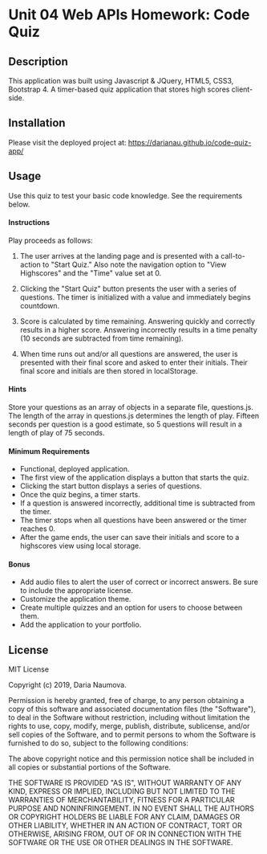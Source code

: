 # Unit 04 Web APIs Homework: Code Quiz

## Description

This application was built using Javascript & JQuery, HTML5, CSS3, Bootstrap 4. A timer-based quiz application that stores high scores client-side.

## Installation

Please visit the deployed project at:
https://darianau.github.io/code-quiz-app/ 

## Usage

Use this quiz to test your basic code knowledge. See the requirements below.

#### Instructions

Play proceeds as follows:

1. The user arrives at the landing page and is presented with a call-to-action to "Start Quiz." Also note the navigation option to "View Highscores" and the "Time" value set at 0.

2. Clicking the "Start Quiz" button presents the user with a series of questions. The timer is initialized with a value and immediately begins countdown.

3. Score is calculated by time remaining. Answering quickly and correctly results in a higher score. Answering incorrectly results in a time penalty (10 seconds are subtracted from time remaining).

4. When time runs out and/or all questions are answered, the user is presented with their final score and asked to enter their initials. Their final score and initials are then stored in localStorage.

#### Hints

Store your questions as an array of objects in a separate file, questions.js. The length of the array in questions.js determines the length of play. Fifteen seconds per question is a good estimate, so 5 questions will result in a length of play of 75 seconds.

#### Minimum Requirements

- Functional, deployed application.
- The first view of the application displays a button that starts the quiz.
- Clicking the start button displays a series of questions.
- Once the quiz begins, a timer starts.
- If a question is answered incorrectly, additional time is subtracted from the timer.
- The timer stops when all questions have been answered or the timer reaches 0.
- After the game ends, the user can save their initials and score to a highscores view using local storage.

#### Bonus

- Add audio files to alert the user of correct or incorrect answers. Be sure to include the appropriate license.
- Customize the application theme.
- Create multiple quizzes and an option for users to choose between them.
- Add the application to your portfolio.

## License

MIT License

Copyright (c) 2019, Daria Naumova.

Permission is hereby granted, free of charge, to any person obtaining a copy
of this software and associated documentation files (the "Software"), to deal
in the Software without restriction, including without limitation the rights
to use, copy, modify, merge, publish, distribute, sublicense, and/or sell
copies of the Software, and to permit persons to whom the Software is
furnished to do so, subject to the following conditions:

The above copyright notice and this permission notice shall be included in all
copies or substantial portions of the Software.

THE SOFTWARE IS PROVIDED "AS IS", WITHOUT WARRANTY OF ANY KIND, EXPRESS OR
IMPLIED, INCLUDING BUT NOT LIMITED TO THE WARRANTIES OF MERCHANTABILITY,
FITNESS FOR A PARTICULAR PURPOSE AND NONINFRINGEMENT. IN NO EVENT SHALL THE
AUTHORS OR COPYRIGHT HOLDERS BE LIABLE FOR ANY CLAIM, DAMAGES OR OTHER
LIABILITY, WHETHER IN AN ACTION OF CONTRACT, TORT OR OTHERWISE, ARISING FROM,
OUT OF OR IN CONNECTION WITH THE SOFTWARE OR THE USE OR OTHER DEALINGS IN THE
SOFTWARE.
